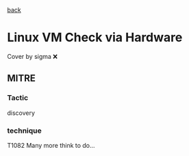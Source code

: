 [back](../index.md)
# Linux VM Check via Hardware
Cover by sigma :x: 
## MITRE
### Tactic
discovery
### technique
T1082
Many more think to do...